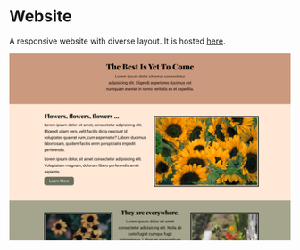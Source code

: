 # Website

A responsive website with diverse layout. It is hosted [here](https://gifted-poitras-039291.netlify.app/).

<img src="img/overview.png">
